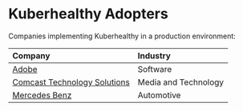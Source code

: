# Kuberhealthy Adopters

Companies implementing Kuberhealthy in a production environment:

| Company | Industry |
| :--- | :--- |
|[Adobe](https://www.adobe.com)|Software|
|[Comcast Technology Solutions](https://www.comcasttechnologysolutions.com/)|Media and Technology|
|[Mercedes Benz](https://www.mercedes-benz.com/en/)|Automotive|
